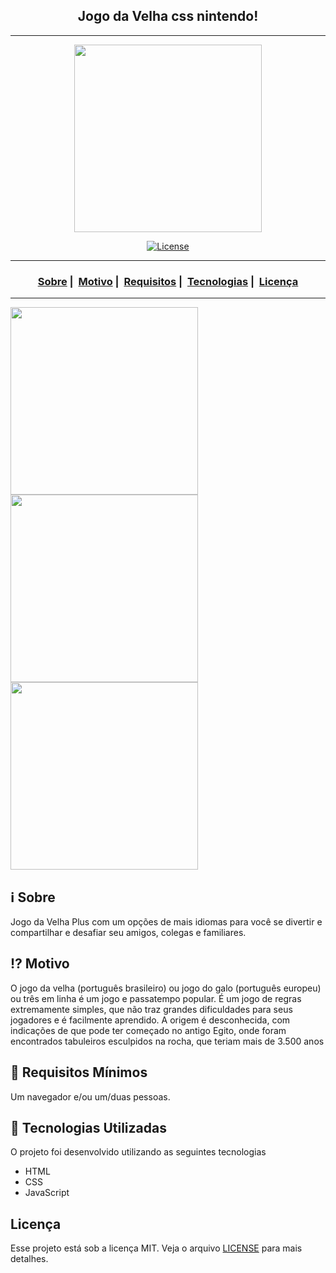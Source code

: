<h2 align="center">Jogo da Velha css nintendo!</h2>

___

<p align="center">
  <img src="https://cdn.buymeacoffee.com/uploads/project_updates/2020/04/7cad4aafe67e21be8b542faed25ff8b2.png@1000w_0e.webp" width="300" heigth="300">
</p>


<p align="center">
  <a href="LICENSE">
    <img alt="License" src="https://img.shields.io/badge/license-MIT-%23F8952D">
  </a>
</p>

___

<h3 align="center">
  <a href="#information_source-sobre">Sobre</a>&nbsp;|&nbsp;
  <a href="#interrobang-motivo">Motivo</a>&nbsp;|&nbsp;
  <a href="#seedling-requisitos-mínimos">Requisitos</a>&nbsp;|&nbsp;
  <a href="#rocket-tecnologias-utilizadas">Tecnologias</a>&nbsp;|&nbsp;
  <a href="#licença">Licença</a>
</h3>

___

<img src="https://cdn.buymeacoffee.com/uploads/project_updates/2020/04/0f92d0d800b57523653d741fdcf799b4.jpg@1000w_0e.webp" width="300">
<img src="https://cdn.buymeacoffee.com/uploads/project_updates/2020/04/ac803a2d148de50334b40c5ce4dfadb7.jpg@1000w_0e.webp" width="300">
<img src="https://cdn.buymeacoffee.com/uploads/project_updates/2020/04/4b1e0db4c242e861b6710a4b54136dc1.jpg@1000w_0e.webp" width="300">

## :information_source: Sobre

Jogo da Velha Plus com um opções de mais idiomas para você se divertir e compartilhar e desafiar seu amigos, colegas e familiares.

## :interrobang: Motivo

O jogo da velha (português brasileiro) ou jogo do galo (português europeu) ou três em linha é um jogo e passatempo popular. É um jogo de regras extremamente simples, que não traz grandes dificuldades para seus jogadores e é facilmente aprendido. A origem é desconhecida, com indicações de que pode ter começado no antigo Egito, onde foram encontrados tabuleiros esculpidos na rocha, que teriam mais de 3.500 anos

## :seedling: Requisitos Mínimos

Um navegador e/ou um/duas pessoas. 

## :rocket: Tecnologias Utilizadas 

O projeto foi desenvolvido utilizando as seguintes tecnologias

- HTML
- CSS
- JavaScript


## Licença 

Esse projeto está sob a licença MIT. Veja o arquivo [LICENSE](LICENSE) para mais detalhes.
